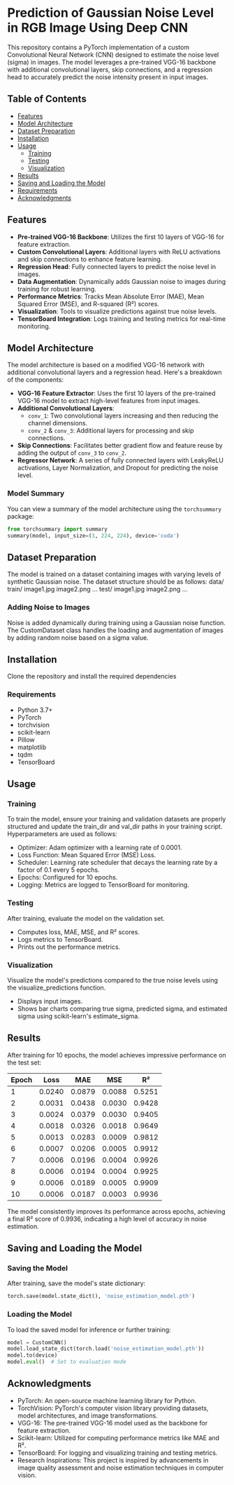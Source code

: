 # Prediction of Gaussian Noise Level in RGB Image Using Deep CNN

This repository contains a PyTorch implementation of a custom Convolutional Neural Network (CNN) designed to estimate the noise level (sigma) in images. The model leverages a pre-trained VGG-16 backbone with additional convolutional layers, skip connections, and a regression head to accurately predict the noise intensity present in input images.

## Table of Contents

- [Features](#features)
- [Model Architecture](#model-architecture)
- [Dataset Preparation](#dataset-preparation)
- [Installation](#installation)
- [Usage](#usage)
  - [Training](#training)
  - [Testing](#testing)
  - [Visualization](#visualization)
- [Results](#results)
- [Saving and Loading the Model](#saving-and-loading-the-model)
- [Requirements](#requirements)
- [Acknowledgments](#acknowledgments)

## Features

- **Pre-trained VGG-16 Backbone**: Utilizes the first 10 layers of VGG-16 for feature extraction.
- **Custom Convolutional Layers**: Additional layers with ReLU activations and skip connections to enhance feature learning.
- **Regression Head**: Fully connected layers to predict the noise level in images.
- **Data Augmentation**: Dynamically adds Gaussian noise to images during training for robust learning.
- **Performance Metrics**: Tracks Mean Absolute Error (MAE), Mean Squared Error (MSE), and R-squared (R²) scores.
- **Visualization**: Tools to visualize predictions against true noise levels.
- **TensorBoard Integration**: Logs training and testing metrics for real-time monitoring.

## Model Architecture

The model architecture is based on a modified VGG-16 network with additional convolutional layers and a regression head. Here's a breakdown of the components:

- **VGG-16 Feature Extractor**: Uses the first 10 layers of the pre-trained VGG-16 model to extract high-level features from input images.
- **Additional Convolutional Layers**: 
  - `conv_1`: Two convolutional layers increasing and then reducing the channel dimensions.
  - `conv_2` & `conv_3`: Additional layers for processing and skip connections.
- **Skip Connections**: Facilitates better gradient flow and feature reuse by adding the output of `conv_3` to `conv_2`.
- **Regressor Network**: A series of fully connected layers with LeakyReLU activations, Layer Normalization, and Dropout for predicting the noise level.

### Model Summary

You can view a summary of the model architecture using the `torchsummary` package:

```python
from torchsummary import summary
summary(model, input_size=(3, 224, 224), device='cuda')
```


## Dataset Preparation
The model is trained on a dataset containing images with varying levels of synthetic Gaussian noise. The dataset structure should be as follows:
data/
  train/
    image1.jpg
    image2.png
    ...
  test/
    image1.jpg
    image2.png
    ...
### Adding Noise to Images
Noise is added dynamically during training using a Gaussian noise function. The CustomDataset class handles the loading and augmentation of images by adding random noise based on a sigma value.

## Installation
Clone the repository and install the required dependencies
### Requirements
- Python 3.7+
- PyTorch
- torchvision
- scikit-learn
- Pillow
- matplotlib
- tqdm
- TensorBoard

## Usage
### Training
To train the model, ensure your training and validation datasets are properly structured and update the train_dir and val_dir paths in your training script.
Hyperparameters are used as follows:
- Optimizer: Adam optimizer with a learning rate of 0.0001.
- Loss Function: Mean Squared Error (MSE) Loss.
- Scheduler: Learning rate scheduler that decays the learning rate by a factor of 0.1 every 5 epochs.
- Epochs: Configured for 10 epochs.
- Logging: Metrics are logged to TensorBoard for monitoring.

### Testing
After training, evaluate the model on the validation set.
- Computes loss, MAE, MSE, and R² scores.
- Logs metrics to TensorBoard.
- Prints out the performance metrics.

### Visualization
Visualize the model's predictions compared to the true noise levels using the visualize_predictions function.
- Displays input images.
- Shows bar charts comparing true sigma, predicted sigma, and estimated sigma using scikit-learn's estimate_sigma.


## Results

After training for 10 epochs, the model achieves impressive performance on the test set:

| Epoch |   Loss   |   MAE   |   MSE   |   R²   |
|-------|----------|---------|---------|--------|
|   1   | 0.0240   | 0.0879  | 0.0088  | 0.5251 |
|   2   | 0.0031   | 0.0438  | 0.0030  | 0.9428 |
|   3   | 0.0024   | 0.0379  | 0.0030  | 0.9405 |
|   4   | 0.0018   | 0.0326  | 0.0018  | 0.9649 |
|   5   | 0.0013   | 0.0283  | 0.0009  | 0.9812 |
|   6   | 0.0007   | 0.0206  | 0.0005  | 0.9912 |
|   7   | 0.0006   | 0.0196  | 0.0004  | 0.9926 |
|   8   | 0.0006   | 0.0194  | 0.0004  | 0.9925 |
|   9   | 0.0006   | 0.0189  | 0.0005  | 0.9909 |
|  10   | 0.0006   | 0.0187  | 0.0003  | 0.9936 |

The model consistently improves its performance across epochs, achieving a final R² score of 0.9936, indicating a high level of accuracy in noise estimation.

## Saving and Loading the Model
### Saving the Model
After training, save the model's state dictionary:
```python
torch.save(model.state_dict(), 'noise_estimation_model.pth')
```

### Loading the Model
To load the saved model for inference or further training:
```python
model = CustomCNN()
model.load_state_dict(torch.load('noise_estimation_model.pth'))
model.to(device)
model.eval()  # Set to evaluation mode
```

## Acknowledgments
- PyTorch: An open-source machine learning library for Python.
- TorchVision: PyTorch's computer vision library providing datasets, model architectures, and image transformations.
- VGG-16: The pre-trained VGG-16 model used as the backbone for feature extraction.
- Scikit-learn: Utilized for computing performance metrics like MAE and R².
- TensorBoard: For logging and visualizing training and testing metrics.
- Research Inspirations: This project is inspired by advancements in image quality assessment and noise estimation techniques in computer vision.


